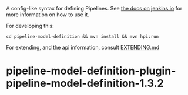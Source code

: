 A config-like syntax for defining Pipelines. See [the
docs on jenkins.io](https://jenkins.io/doc/)
for more information on how to use it.

For developing this: 

`cd pipeline-model-definition && mvn install && mvn hpi:run`

For extending, and the api information, consult [EXTENDING.md](EXTENDING.md)

# pipeline-model-definition-plugin-pipeline-model-definition-1.3.2

